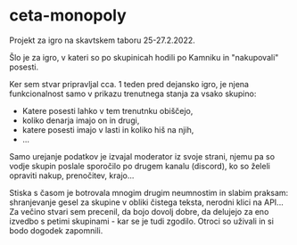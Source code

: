 # ceta-monopoly
 
 Projekt za igro na skavtskem taboru 25-27.2.2022.
 
 Šlo je za igro, v kateri so po skupinicah hodili po Kamniku in "nakupovali" posesti.
 
 Ker sem stvar pripravljal cca. 1 teden pred dejansko igro, je njena funkcionalnost samo v prikazu trenutnega stanja za vsako skupino:
 - Katere posesti lahko v tem trenutnku obiščejo,
 - koliko denarja imajo on in drugi,
 - katere posesti imajo v lasti in koliko hiš na njih,
 - ...

Samo urejanje podatkov je izvajal moderator iz svoje strani, njemu pa so vodje skupin poslale sporočilo po drugem kanalu (discord), ko so želeli opraviti nakup, prenočitev, krajo...
 
 Stiska s časom je botrovala mnogim drugim neumnostim in slabim praksam: shranjevanje gesel za skupine v obliki čistega teksta, nerodni klici na API...
 Za večino stvari sem precenil, da bojo dovolj dobre, da delujejo za eno izvedbo s petimi skupinami - kar se je tudi zgodilo. Otroci so uživali in si bodo dogodek zapomnili.
